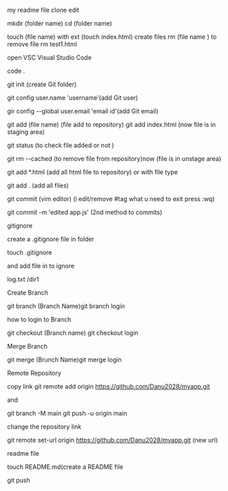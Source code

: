 my readme file 
clone edit

mkdir (folder name)
cd (folder name)

touch (file name) with ext  (touch index.html) create files
rm (file name ) to remove file  rm test1.html

open VSC Visual Studio Code

code .

git init (create Git folder)

git config user.name 'username'(add Git user)

gir config --global user.email 'email id'(add Git email)

git add (file name) (file add to repository) git add index.html (now file is in staging area)

git status (to check file added or not )

git rm --cached <file name>(to remove file from repository)now (file is in unstage area)

git add *.html (add all html file to repository) or with file type

git add . (add all files)

git commit (vim editor) (i edit/remove #tag what u need to exit press :wq)

git commit -m 'edited app.js' (2nd  method to commits)

gitignore

create a .gitignore file in folder 

touch .gitignore

and add file in to ignore 

log.txt 
/dir1

Create Branch 

git branch (Branch Name)git branch login

how to login to Branch 

git checkout (Branch name) git checkout login

Merge Branch

git merge (Brunch Name)git merge login 

Remote Repository

copy link  git remote add origin https://github.com/Danu2028/myapp.git

and 

git branch -M main
git push -u origin main


change the repository link 

git remote set-url origin https://github.com/Danu2028/myapp.git (new url)

readme file 

touch README.md(create a README file

git push 




